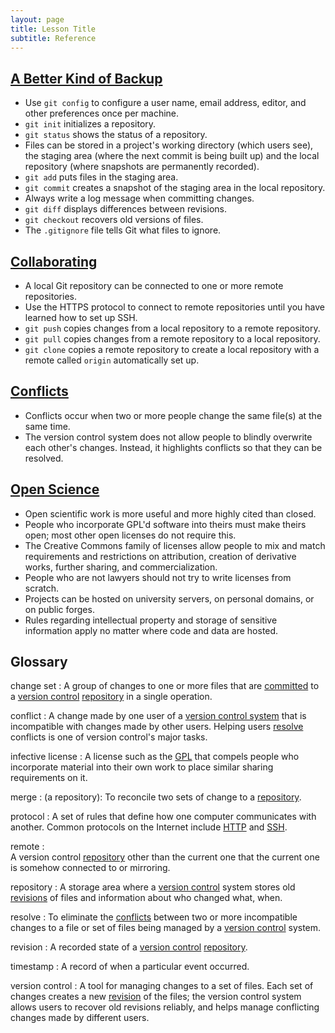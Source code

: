 ```yaml
---
layout: page
title: Lesson Title
subtitle: Reference
---
```

## [A Better Kind of Backup](01-backup.html)

*   Use `git config` to configure
    a user name, email address, editor, and other preferences once per machine.
*   `git init` initializes a repository.
*   `git status` shows the status of a repository.
*   Files can be stored in a project's working directory (which users see),
    the staging area (where the next commit is being built up)
    and the local repository (where snapshots are permanently recorded).
*   `git add` puts files in the staging area.
*   `git commit` creates a snapshot of the staging area in the local repository.
*   Always write a log message when committing changes.
*   `git diff` displays differences between revisions.
*   `git checkout` recovers old versions of files.
*   The `.gitignore` file tells Git what files to ignore.

## [Collaborating](02-collab.html)

*   A local Git repository can be connected to one or more remote repositories.
*   Use the HTTPS protocol to connect to remote repositories until you have learned how to set up SSH.
*   `git push` copies changes from a local repository to a remote repository.
*   `git pull` copies changes from a remote repository to a local repository.
*   `git clone` copies a remote repository to create a local repository
    with a remote called `origin` automatically set up.

## [Conflicts](03-conflict.html)

*   Conflicts occur when two or more people change the same file(s) at the same time.
*   The version control system does not allow people to blindly overwrite each other's changes.
    Instead, it highlights conflicts so that they can be resolved.

## [Open Science](04-open.html)

*   Open scientific work is more useful and more highly cited than closed.
*   People who incorporate GPL'd software into theirs must make theirs open;
    most other open licenses do not require this.
*   The Creative Commons family of licenses allow people to mix and match
    requirements and restrictions on attribution,
    creation of derivative works,
    further sharing,
    and commercialization.
*   People who are not lawyers should not try to write licenses from scratch.
*   Projects can be hosted on university servers,
    on personal domains,
    or on public forges.
*   Rules regarding intellectual property and storage of sensitive information apply
    no matter where code and data are hosted.

## Glossary

change set
:   A group of changes to one or more files
that are [committed](#commit) to a [version control](#version-control) [repository](#repository)
in a single operation.

conflict
:   A change made by one user of a [version control system](#version-control)
that is incompatible with changes made by other users.
Helping users [resolve](#resolve) conflicts
is one of version control's major tasks.

infective license
:   A license such as the [GPL](http://opensource.org/licenses/GPL-3.0)
that compels people who incorporate material into their own work
to place similar sharing requirements on it.

merge
:   (a repository):
To reconcile two sets of change to a [repository](#repository).

protocol
:   A set of rules that define how one computer communicates with another.
Common protocols on the Internet include [HTTP](#http) and [SSH](#ssh).

remote
:   
A version control [repository](#repository) other than the current one
that the current one is somehow connected to or mirroring.

repository
:   A storage area where a [version control](#version-control) system
stores old [revisions](#revision) of files
and information about who changed what, when.

resolve
:   To eliminate the [conflicts](#conflict) between two or more incompatible changes to a file or set of files
being managed by a [version control](#version-control) system.

revision
:   A recorded state of a [version control](#version-control) [repository](#repository).

timestamp
:   A record of when a particular event occurred.

version control
:   A tool for managing changes to a set of files.
Each set of changes creates a new [revision](#revision) of the files;
the version control system allows users to recover old revisions reliably,
and helps manage conflicting changes made by different users.

